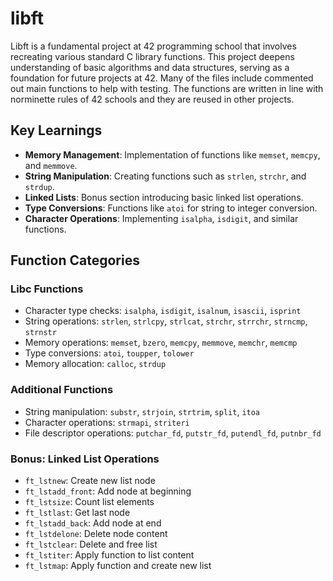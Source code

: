 # libft

Libft is a fundamental project at 42 programming school that involves recreating various standard C library functions. This project deepens understanding of basic algorithms and data structures, serving as a foundation for future projects at 42. Many of the files include commented out main functions to help with testing. The functions are written in line with norminette rules of 42 schools and they are reused in other projects.  

## Key Learnings

- **Memory Management**: Implementation of functions like `memset`, `memcpy`, and `memmove`.
- **String Manipulation**: Creating functions such as `strlen`, `strchr`, and `strdup`.
- **Linked Lists**: Bonus section introducing basic linked list operations.
- **Type Conversions**: Functions like `atoi` for string to integer conversion.
- **Character Operations**: Implementing `isalpha`, `isdigit`, and similar functions.

## Function Categories

### Libc Functions

- Character type checks: `isalpha`, `isdigit`, `isalnum`, `isascii`, `isprint`
- String operations: `strlen`, `strlcpy`, `strlcat`, `strchr`, `strrchr`, `strncmp`, `strnstr`
- Memory operations: `memset`, `bzero`, `memcpy`, `memmove`, `memchr`, `memcmp`
- Type conversions: `atoi`, `toupper`, `tolower`
- Memory allocation: `calloc`, `strdup`

### Additional Functions

- String manipulation: `substr`, `strjoin`, `strtrim`, `split`, `itoa`
- Character operations: `strmapi`, `striteri`
- File descriptor operations: `putchar_fd`, `putstr_fd`, `putendl_fd`, `putnbr_fd`

### Bonus: Linked List Operations

- `ft_lstnew`: Create new list node
- `ft_lstadd_front`: Add node at beginning
- `ft_lstsize`: Count list elements
- `ft_lstlast`: Get last node
- `ft_lstadd_back`: Add node at end
- `ft_lstdelone`: Delete node content
- `ft_lstclear`: Delete and free list
- `ft_lstiter`: Apply function to list content
- `ft_lstmap`: Apply function and create new list
